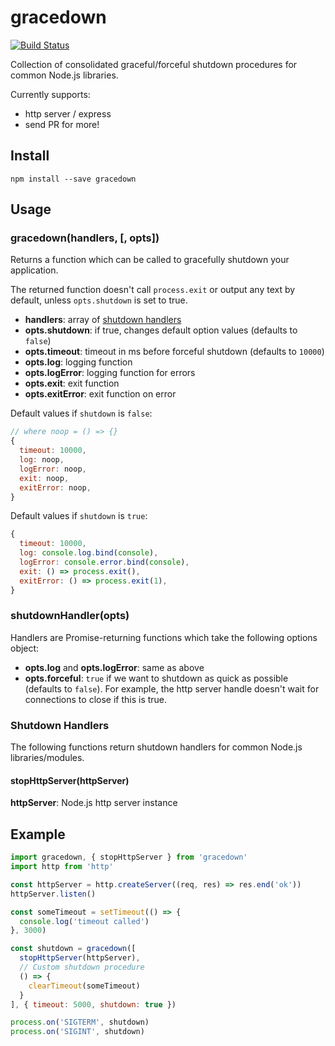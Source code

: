 # gracedown

[![Build Status](https://travis-ci.org/blockai/gracedown.svg?branch=master)](https://travis-ci.org/blockai/gracedown)

Collection of consolidated graceful/forceful shutdown procedures for
common Node.js libraries.

Currently supports:

- http server / express
- send PR for more!

## Install

```
npm install --save gracedown
```

## Usage

### gracedown(handlers, [, opts])

Returns a function which can be called to gracefully shutdown your application.

The returned function doesn't call `process.exit` or output any text by
default, unless `opts.shutdown` is set to true.

- **handlers**: array of [shutdown handlers](#shutdown-handlers)
- **opts.shutdown**: if true, changes default option values (defaults to `false`)
- **opts.timeout**: timeout in ms before forceful shutdown (defaults to `10000`)
- **opts.log**: logging function
- **opts.logError**: logging function for errors
- **opts.exit**: exit function
- **opts.exitError**: exit function on error

Default values if `shutdown` is `false`:

```javascript
// where noop = () => {}
{
  timeout: 10000,
  log: noop,
  logError: noop,
  exit: noop,
  exitError: noop,
}
```

Default values if `shutdown` is `true`:

```javascript
{
  timeout: 10000,
  log: console.log.bind(console),
  logError: console.error.bind(console),
  exit: () => process.exit(),
  exitError: () => process.exit(1),
}
```

### shutdownHandler(opts)

Handlers are Promise-returning functions which take the following options object:

- **opts.log** and **opts.logError**: same as above
- **opts.forceful**: `true` if we want to shutdown as quick as possible (defaults to `false`).
    For example, the http server handle doesn't wait for connections to
    close if this is true.

### Shutdown Handlers

The following functions return shutdown handlers for common Node.js
libraries/modules.

#### stopHttpServer(httpServer)

**httpServer**: Node.js http server instance

## Example

```javascript
import gracedown, { stopHttpServer } from 'gracedown'
import http from 'http'

const httpServer = http.createServer((req, res) => res.end('ok'))
httpServer.listen()

const someTimeout = setTimeout(() => {
  console.log('timeout called')
}, 3000)

const shutdown = gracedown([
  stopHttpServer(httpServer),
  // Custom shutdown procedure
  () => {
    clearTimeout(someTimeout)
  }
], { timeout: 5000, shutdown: true })

process.on('SIGTERM', shutdown)
process.on('SIGINT', shutdown)
```
